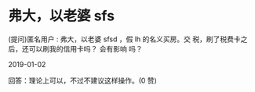 # 弗大，以老婆 sfs

(提问)匿名用户 : 弗大，以老婆 sfsd ，假 lh 的名义买房。交 税，刷了税费卡之后，还可以刷我的信用卡吗？ 会有影响 吗？

2019-01-02

回答：理论上可以，不过不建议这样操作。(0 赞)
